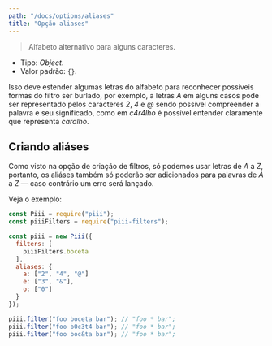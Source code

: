 ```yaml
---
path: "/docs/options/aliases"
title: "Opção aliases"
---
```


> Alfabeto alternativo para alguns caracteres.

* Tipo: *Object*.
* Valor padrão: `{}`.

Isso deve estender algumas letras do alfabeto para reconhecer possíveis formas do filtro ser burlado, por exemplo, a letras *A* em alguns casos pode ser representado pelos caracteres *2*, *4* e *@* sendo possível compreender a palavra e seu significado, como em *c4r4lho* é possível entender claramente que representa *caralho*.

## Criando aliáses

Como visto na opção de criação de filtros, só podemos usar letras de *A* a *Z*, portanto, os aliáses também só poderão ser adicionados para palavras de *A* a *Z* ― caso contrário um erro será lançado.

Veja o exemplo:

```js
const Piii = require("piii");
const piiiFilters = require("piii-filters");

const piii = new Piii({
  filters: [
    piiiFilters.boceta
  ],
  aliases: {
    a: ["2", "4", "@"]
    e: ["3", "&"],
    o: ["0"]
  }
});

piii.filter("foo boceta bar"); // "foo * bar";
piii.filter("foo b0c3t4 bar"); // "foo * bar";
piii.filter("foo boc&ta bar"); // "foo * bar";
```
